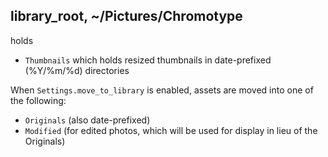 
## library_root, ~/Pictures/Chromotype

holds

* ```Thumbnails``` which holds resized thumbnails in date-prefixed (%Y/%m/%d) directories

When ```Settings.move_to_library``` is enabled, assets are moved into one of the following:

* ```Originals``` (also date-prefixed)
* ```Modified``` (for edited photos, which will be used for display in lieu of the Originals)
